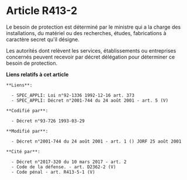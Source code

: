# Article R413-2

Le besoin de protection est déterminé par le ministre qui a la charge des installations, du matériel ou des recherches,
études, fabrications à caractère secret qu'il désigne.

Les autorités dont relèvent les services, établissements ou entreprises concernés peuvent recevoir par décret délégation pour
déterminer ce besoin de protection.

**Liens relatifs à cet article**

	**Liens**:

	  - SPEC_APPLI: Loi n°92-1336 1992-12-16 art. 373
	  - SPEC_APPLI: Décret n°2001-744 du 24 août 2001 - art. 5 (V)

	**Codifié par**:

	  - Décret n°93-726 1993-03-29

	**Modifié par**:

	  - Décret n°2001-744 du 24 août 2001 - art. 1 () JORF 25 août 2001

	**Cité par**:

	  - Décret n°2017-320 du 10 mars 2017 - art. 2
	  - Code de la défense. - art. D2362-2 (V)
	  - Code pénal - art. R413-5-1 (V)
